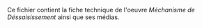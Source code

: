 Ce fichier contient la fiche technique de l'oeuvre *Méchanisme de Déssaisissement* ainsi que ses médias.
